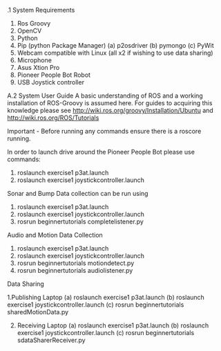 .1    System Requirements
1.  Ros Groovy
2.  OpenCV
3.  Python
4.  Pip (python Package Manager)
	(a)  p2osdriver
	(b)  pymongo
	(c)  PyWit
5.  Webcam compatible with Linux (all x2 if wishing to use data sharing)
6.  Microphone
7.  Asus Xtion Pro
8.  Pioneer People Bot Robot
9.  USB Joystick controller

A.2    System User Guide
A basic understanding of ROS and a working installation of ROS-Groovy is assumed here.  For guides to acquiring this knowledge please see http://wiki.ros.org/groovy/Installation/Ubuntu and http://wiki.ros.org/ROS/Tutorials 

Important - Before running any commands ensure there is a roscore running.

In order to launch drive around the Pioneer People Bot please use commands:
1.  roslaunch exercise1 p3at.launch
2.  roslaunch exercise1 joystickcontroller.launch

Sonar and Bump Data collection can be run using
1.  roslaunch exercise1 p3at.launch
2.  roslaunch exercise1 joystickcontroller.launch
3.  rosrun beginnertutorials completelistener.py

Audio and Motion Data Collection
1.  roslaunch exercise1 p3at.launch
2.  roslaunch exercise1 joystickcontroller.launch
3.  rosrun beginnertutorials motiondetect.py
4.  rosrun beginnertutorials audiolistener.py


Data Sharing

1.Publishing Laptop
	(a)  roslaunch exercise1 p3at.launch
	(b)  roslaunch exercise1 joystickcontroller.launch
	(c)  rosrun beginnertutorials sharedMotionData.py

2.  Receiving Laptop
	(a)  roslaunch exercise1 p3at.launch
	(b)  roslaunch exercise1 joystickcontroller.launch
	(c)  rosrun beginnertutorials sdataSharerReceiver.py
